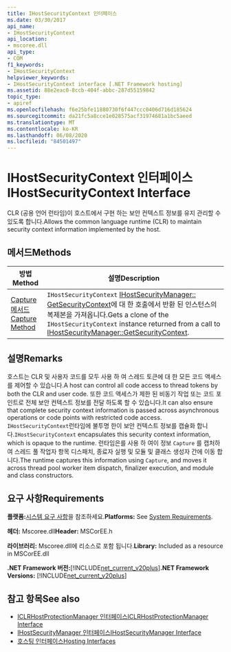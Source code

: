 ```yaml
---
title: IHostSecurityContext 인터페이스
ms.date: 03/30/2017
api_name:
- IHostSecurityContext
api_location:
- mscoree.dll
api_type:
- COM
f1_keywords:
- IHostSecurityContext
helpviewer_keywords:
- IHostSecurityContext interface [.NET Framework hosting]
ms.assetid: 88e2eac0-8ccb-404f-abbc-287d55159842
topic_type:
- apiref
ms.openlocfilehash: f6e25bfe11880730f6f447ccc0406d716d185624
ms.sourcegitcommit: da21fc5a8cce1e028575acf31974681a1bc5aeed
ms.translationtype: MT
ms.contentlocale: ko-KR
ms.lasthandoff: 06/08/2020
ms.locfileid: "84501497"
---
```

# <a name="ihostsecuritycontext-interface"></a><span data-ttu-id="360ac-102">IHostSecurityContext 인터페이스</span><span class="sxs-lookup"><span data-stu-id="360ac-102">IHostSecurityContext Interface</span></span>
<span data-ttu-id="360ac-103">CLR (공용 언어 런타임)이 호스트에서 구현 하는 보안 컨텍스트 정보를 유지 관리할 수 있도록 합니다.</span><span class="sxs-lookup"><span data-stu-id="360ac-103">Allows the common language runtime (CLR) to maintain security context information implemented by the host.</span></span>  
  
## <a name="methods"></a><span data-ttu-id="360ac-104">메서드</span><span class="sxs-lookup"><span data-stu-id="360ac-104">Methods</span></span>  
  
|<span data-ttu-id="360ac-105">방법</span><span class="sxs-lookup"><span data-stu-id="360ac-105">Method</span></span>|<span data-ttu-id="360ac-106">설명</span><span class="sxs-lookup"><span data-stu-id="360ac-106">Description</span></span>|  
|------------|-----------------|  
|[<span data-ttu-id="360ac-107">Capture 메서드</span><span class="sxs-lookup"><span data-stu-id="360ac-107">Capture Method</span></span>](ihostsecuritycontext-capture-method.md)|<span data-ttu-id="360ac-108">`IHostSecurityContext` [IHostSecurityManager:: GetSecurityContext](ihostsecuritymanager-getsecuritycontext-method.md)에 대 한 호출에서 반환 된 인스턴스의 복제본을 가져옵니다.</span><span class="sxs-lookup"><span data-stu-id="360ac-108">Gets a clone of the `IHostSecurityContext` instance returned from a call to [IHostSecurityManager::GetSecurityContext](ihostsecuritymanager-getsecuritycontext-method.md).</span></span>|  
  
## <a name="remarks"></a><span data-ttu-id="360ac-109">설명</span><span class="sxs-lookup"><span data-stu-id="360ac-109">Remarks</span></span>  
 <span data-ttu-id="360ac-110">호스트는 CLR 및 사용자 코드를 모두 사용 하 여 스레드 토큰에 대 한 모든 코드 액세스를 제어할 수 있습니다.</span><span class="sxs-lookup"><span data-stu-id="360ac-110">A host can control all code access to thread tokens by both the CLR and user code.</span></span> <span data-ttu-id="360ac-111">또한 코드 액세스가 제한 된 비동기 작업 또는 코드 포인트로 전체 보안 컨텍스트 정보를 전달 하도록 할 수 있습니다.</span><span class="sxs-lookup"><span data-stu-id="360ac-111">It can also ensure that complete security context information is passed across asynchronous operations or code points with restricted code access.</span></span> <span data-ttu-id="360ac-112">`IHostSecurityContext`런타임에 불투명 한이 보안 컨텍스트 정보를 캡슐화 합니다.</span><span class="sxs-lookup"><span data-stu-id="360ac-112">`IHostSecurityContext` encapsulates this security context information, which is opaque to the runtime.</span></span> <span data-ttu-id="360ac-113">런타임은를 사용 하 여이 정보 `Capture` 를 캡처하여 스레드 풀 작업자 항목 디스패치, 종료자 실행 및 모듈 및 클래스 생성자 간에 이동 합니다.</span><span class="sxs-lookup"><span data-stu-id="360ac-113">The runtime captures this information using `Capture`, and moves it across thread pool worker item dispatch, finalizer execution, and module and class constructors.</span></span>  
  
## <a name="requirements"></a><span data-ttu-id="360ac-114">요구 사항</span><span class="sxs-lookup"><span data-stu-id="360ac-114">Requirements</span></span>  
 <span data-ttu-id="360ac-115">**플랫폼:**[시스템 요구 사항](../../get-started/system-requirements.md)을 참조하세요.</span><span class="sxs-lookup"><span data-stu-id="360ac-115">**Platforms:** See [System Requirements](../../get-started/system-requirements.md).</span></span>  
  
 <span data-ttu-id="360ac-116">**헤더:** Mscoree.dll</span><span class="sxs-lookup"><span data-stu-id="360ac-116">**Header:** MSCorEE.h</span></span>  
  
 <span data-ttu-id="360ac-117">**라이브러리:** Mscoree.dll에 리소스로 포함 됩니다.</span><span class="sxs-lookup"><span data-stu-id="360ac-117">**Library:** Included as a resource in MSCorEE.dll</span></span>  
  
 <span data-ttu-id="360ac-118">**.NET Framework 버전:**[!INCLUDE[net_current_v20plus](../../../../includes/net-current-v20plus-md.md)]</span><span class="sxs-lookup"><span data-stu-id="360ac-118">**.NET Framework Versions:** [!INCLUDE[net_current_v20plus](../../../../includes/net-current-v20plus-md.md)]</span></span>  
  
## <a name="see-also"></a><span data-ttu-id="360ac-119">참고 항목</span><span class="sxs-lookup"><span data-stu-id="360ac-119">See also</span></span>

- [<span data-ttu-id="360ac-120">ICLRHostProtectionManager 인터페이스</span><span class="sxs-lookup"><span data-stu-id="360ac-120">ICLRHostProtectionManager Interface</span></span>](iclrhostprotectionmanager-interface.md)
- [<span data-ttu-id="360ac-121">IHostSecurityManager 인터페이스</span><span class="sxs-lookup"><span data-stu-id="360ac-121">IHostSecurityManager Interface</span></span>](ihostsecuritymanager-interface.md)
- [<span data-ttu-id="360ac-122">호스팅 인터페이스</span><span class="sxs-lookup"><span data-stu-id="360ac-122">Hosting Interfaces</span></span>](hosting-interfaces.md)
